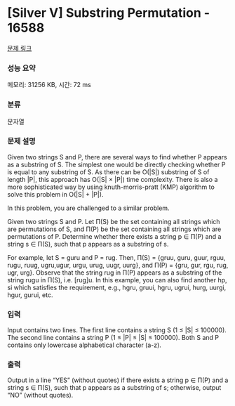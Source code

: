 # [Silver V] Substring Permutation - 16588 

[문제 링크](https://www.acmicpc.net/problem/16588) 

### 성능 요약

메모리: 31256 KB, 시간: 72 ms

### 분류

문자열

### 문제 설명

<p>Given two strings S and P, there are several ways to find whether P appears as a substring of S. The simplest one would be directly checking whether P is equal to any substring of S. As there can be O(|S|) substring of S of length |P|, this approach has O(|S| × |P|) time complexity. There is also a more sophisticated way by using knuth-morris-pratt (KMP) algorithm to solve this problem in O(|S| + |P|).</p>

<p>In this problem, you are challenged to a similar problem.</p>

<p>Given two strings S and P. Let Π(S) be the set containing all strings which are permutations of S, and Π(P) be the set containing all strings which are permutations of P. Determine whether there exists a string p ∈ Π(P) and a string s ∈ Π(S), such that p appears as a substring of s.</p>

<p>For example, let S = guru and P = rug. Then, Π(S) = {gruu, guru, guur, rguu, rugu, ruug, ugru,ugur, urgu, urug, uugr, uurg}, and Π(P) = {gru, gur, rgu, rug, ugr, urg}. Observe that the string rug in Π(P) appears as a substring of the string rugu in Π(S), i.e. [rug]u. In this example, you can also find another hp, si which satisfies the requirement, e.g., hgru, gruui, hgru, ugrui, hurg, uurgi, hgur, gurui, etc.</p>

### 입력 

 <p>Input contains two lines. The first line contains a string S (1 ≤ |S| ≤ 100000). The second line contains a string P (1 ≤ |P| ≤ |S| ≤ 100000). Both S and P contains only lowercase alphabetical character (a-z).</p>

### 출력 

 <p>Output in a line “YES” (without quotes) if there exists a string p ∈ Π(P) and a string s ∈ Π(S), such that p appears as a substring of s; otherwise, output “NO” (without quotes).</p>

